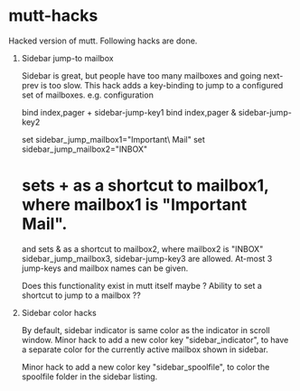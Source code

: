 # mutt-hacks
Hacked version of mutt. Following hacks are done.

1)	Sidebar jump-to mailbox

	Sidebar is great, but people have too many mailboxes and going next-prev
	is too slow. This hack adds a key-binding to jump to a configured set of 
	mailboxes. e.g. configuration

	bind index,pager + sidebar-jump-key1
	bind index,pager & sidebar-jump-key2

	set sidebar_jump_mailbox1="Important\ Mail"
	set sidebar_jump_mailbox2="INBOX"

	# sets + as a shortcut to mailbox1, where mailbox1 is "Important Mail".
	  and sets & as a shortcut to mailbox2, where mailbox2 is "INBOX"
	  sidebar_jump_mailbox3, sidebar-jump-key3 are allowed.
	  At-most 3 jump-keys and mailbox names can be given.

	  Does this functionality exist in mutt itself maybe ? Ability to set
	  a shortcut to jump to a mailbox ??

2)	Sidebar color hacks

	By default, sidebar indicator is same color as the indicator in scroll window.
	Minor hack to add a new color key "sidebar_indicator", to have a separate color
	for the currently active mailbox shown in sidebar.

	Minor hack to add a new color key "sidebar_spoolfile", to color the spoolfile folder
	in the sidebar listing.

